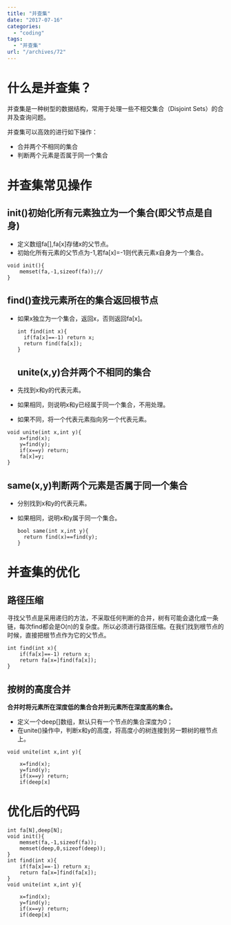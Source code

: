 ```yaml
---
title: "并查集"
date: "2017-07-16"
categories: 
  - "coding"
tags: 
  - "并查集"
url: "/archives/72"
---
```


# 什么是并查集？

并查集是一种树型的数据结构，常用于处理一些不相交集合（Disjoint Sets）的合并及查询问题。

并查集可以高效的进行如下操作：

- 合并两个不相同的集合
- 判断两个元素是否属于同一个集合

# 并查集常见操作

## init()初始化所有元素独立为一个集合(即父节点是自身)

- 定义数组fa\[\],fa\[x\]存储x的父节点。
- 初始化所有元素的父节点为-1,若fa\[x\]=-1则代表元素x自身为一个集合。

```
void init(){
    memset(fa,-1,sizeof(fa));//
}
```

## find()查找元素所在的集合返回根节点

- 如果x独立为一个集合，返回x，否则返回fa\[x\]。
    
    ```
    int find(int x){
      if(fa[x]==-1) return x;
      return find(fa[x]);
    }
    ```
    
    ## unite(x,y)合并两个不相同的集合
    
- 先找到x和y的代表元素。
- 如果相同，则说明x和y已经属于同一个集合，不用处理。
- 如果不同，将一个代表元素指向另一个代表元素。

```
void unite(int x,int y){
    x=find(x);
    y=find(y);
    if(x==y) return;
    fa[x]=y;
}
```

## same(x,y)判断两个元素是否属于同一个集合

- 分别找到x和y的代表元素。
- 如果相同，说明x和y属于同一个集合。
    
    ```
    bool same(int x,int y){
      return find(x)==find(y);
    }
    ```
    

# 并查集的优化

## 路径压缩

寻找父节点是采用递归的方法，不采取任何判断的合并，树有可能会退化成一条链，每次find都会是O(n)的复杂度。所以必须进行路径压缩。在我们找到根节点的时候，直接把根节点作为它的父节点。

```
int find(int x){
    if(fa[x]==-1) return x;
    return fa[x=]find(fa[x]);
}
```

## 按树的高度合并

**合并时将元素所在深度低的集合合并到元素所在深度高的集合。**

- 定义一个deep\[\]数组，默认只有一个节点的集合深度为0；
- 在unite()操作中，判断x和y的高度，将高度小的树连接到另一颗树的根节点上。

```
void unite(int x,int y){

    x=find(x);
    y=find(y);
    if(x==y) return;
    if(deep[x]
```

# 优化后的代码

```
int fa[N],deep[N];
void init(){
    memset(fa,-1,sizeof(fa));
    memset(deep,0,sizeof(deep));
}
int find(int x){
    if(fa[x]==-1) return x;
    return fa[x=]find(fa[x]);
}
void unite(int x,int y){

    x=find(x);
    y=find(y);
    if(x==y) return;
    if(deep[x]
```
